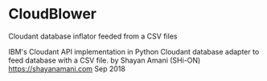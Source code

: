 # CloudBlower
Cloudant database inflator feeded from a CSV files

IBM's Cloudant API implementation in Python
Cloudant database adapter to feed database with a CSV file.
by Shayan Amani (SHi-ON)
https://shayanamani.com
Sep 2018

